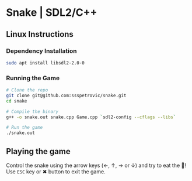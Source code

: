 # Snake | SDL2/C++

## Linux Instructions

### Dependency Installation

```bash
sudo apt install libsdl2-2.0-0
```

### Running the Game

```bash
# Clone the repo
git clone git@github.com:ssspetrovic/snake.git
cd snake

# Compile the binary
g++ -o snake.out snake.cpp Game.cpp `sdl2-config --cflags --libs`

# Run the game
./snake.out
```

## Playing the game
Control the snake using the arrow keys (&larr;, &uarr;, &rarr; or &darr;) and try to eat the 🍎!
<br/>
Use `ESC` key or &#10006; button to exit the game.